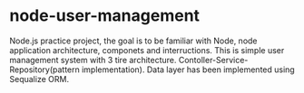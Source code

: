 # node-user-management
Node.js practice project, the goal is to be familiar with Node, node application architecture, componets and interructions. This is simple user management system with 3 tire architecture. Contoller-Service-Repository(pattern implementation). Data layer has been implemented using Sequalize ORM.
